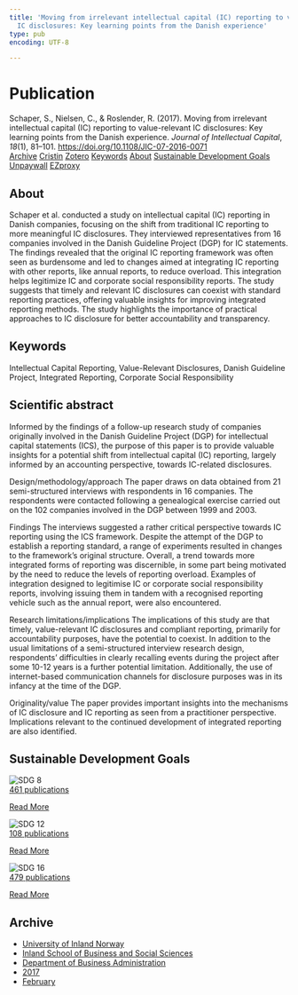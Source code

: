```yaml
---
title: 'Moving from irrelevant intellectual capital (IC) reporting to value-relevant
  IC disclosures: Key learning points from the Danish experience'
type: pub
encoding: UTF-8

---
```

<h1>Publication</h1>
<article id="csl-bib-container-DJKY2PIJ" class="csl-bib-container">
  <div class="csl-bib-body"> <div class="csl-entry">Schaper, S., Nielsen, C., &#38; Roslender, R. (2017). Moving from irrelevant intellectual capital (IC) reporting to value-relevant IC disclosures: Key learning points from the Danish experience. <i>Journal of Intellectual Capital</i>, <i>18</i>(1), 81–101. <a href="https://doi.org/10.1108/JIC-07-2016-0071">https://doi.org/10.1108/JIC-07-2016-0071</a></div> </div>
  <div class="csl-bib-buttons">
    <a href="#taxonomy-article-DJKY2PIJ" alt="archive" class="csl-bib-button">Archive</a>
    <a href="https://app.cristin.no/results/show.jsf?id=1446126" alt="Cristin" class="csl-bib-button">Cristin</a>
    <a href="http://zotero.org/groups/5881554/items/DJKY2PIJ" alt="Zotero" class="csl-bib-button">Zotero</a>
    <a href="#keywords-article-DJKY2PIJ" alt="keywords" class="csl-bib-button">Keywords</a>
    <a href="#about-article-DJKY2PIJ" alt="about_pub" class="csl-bib-button">About</a>
    <a href="#sdg-article-DJKY2PIJ" alt="sdg" class="csl-bib-button">Sustainable Development Goals</a>
    <a href="https://discovery.dundee.ac.uk/files/10108446/JICpaper.pdf" alt="Unpaywall" class="csl-bib-button">Unpaywall</a>
    <a href="https://discovery.dundee.ac.uk/files/10108446/JICpaper.pdf" alt="EZproxy" class="csl-bib-button">EZproxy</a>
  </div>
  <div id="csl-bib-meta-container-DJKY2PIJ"></div>
</article>
<div id="csl-bib-meta-DJKY2PIJ" class="csl-bib-meta">
  <article id="about-article-DJKY2PIJ" class="about_pub-article">
    <h1>About</h1>
    Schaper et al. conducted a study on intellectual capital (IC) reporting in Danish companies, focusing on the shift from traditional IC reporting to more meaningful IC disclosures. They interviewed representatives from 16 companies involved in the Danish Guideline Project (DGP) for IC statements. The findings revealed that the original IC reporting framework was often seen as burdensome and led to changes aimed at integrating IC reporting with other reports, like annual reports, to reduce overload. This integration helps legitimize IC and corporate social responsibility reports. The study suggests that timely and relevant IC disclosures can coexist with standard reporting practices, offering valuable insights for improving integrated reporting methods. The study highlights the importance of practical approaches to IC disclosure for better accountability and transparency.
  </article>
  <article id="keywords-article-DJKY2PIJ" class="keywords-article">
    <h1>Keywords</h1>
    Intellectual Capital Reporting, Value-Relevant Disclosures, Danish Guideline Project, Integrated Reporting, Corporate Social Responsibility
  </article>
  <article id="abstract-article-DJKY2PIJ" class="abstract-article">
    <h1>Scientific abstract</h1>
    Informed by the findings of a follow-up research study of companies originally involved in the Danish Guideline Project (DGP) for intellectual capital statements (ICS), the purpose of this paper is to provide valuable insights for a potential shift from intellectual capital (IC) reporting, largely informed by an accounting perspective, towards IC-related disclosures. 
 
Design/methodology/approach 
The paper draws on data obtained from 21 semi-structured interviews with respondents in 16 companies. The respondents were contacted following a genealogical exercise carried out on the 102 companies involved in the DGP between 1999 and 2003. 
 
Findings 
The interviews suggested a rather critical perspective towards IC reporting using the ICS framework. Despite the attempt of the DGP to establish a reporting standard, a range of experiments resulted in changes to the framework’s original structure. Overall, a trend towards more integrated forms of reporting was discernible, in some part being motivated by the need to reduce the levels of reporting overload. Examples of integration designed to legitimise IC or corporate social responsibility reports, involving issuing them in tandem with a recognised reporting vehicle such as the annual report, were also encountered. 
 
Research limitations/implications 
The implications of this study are that timely, value-relevant IC disclosures and compliant reporting, primarily for accountability purposes, have the potential to coexist. In addition to the usual limitations of a semi-structured interview research design, respondents’ difficulties in clearly recalling events during the project after some 10-12 years is a further potential limitation. Additionally, the use of internet-based communication channels for disclosure purposes was in its infancy at the time of the DGP. 
 
Originality/value 
The paper provides important insights into the mechanisms of IC disclosure and IC reporting as seen from a practitioner perspective. Implications relevant to the continued development of integrated reporting are also identified.
  </article>
  <article id="sdg-article-DJKY2PIJ" class="sdg-article">
    <h1>Sustainable Development Goals</h1>
    <div class="sdg-container"><div id="sdg8" class="sdg">
        <img src="{{< params subfolder >}}images/sdg/sdg08_en.png" class="image" alt="SDG 8">
        <div class="sdg-overlay">
          <a href="{{< params subfolder >}}en/archive/?sdg=8#archive" class="sdg-publication-count"><span>461</span> publications</a>
          <p><a href="https://sdgs.un.org/goals/goal8" class="sdg-read-more">Read More</a></p>
        </div>
      </div> <div id="sdg12" class="sdg">
        <img src="{{< params subfolder >}}images/sdg/sdg12_en.png" class="image" alt="SDG 12">
        <div class="sdg-overlay">
          <a href="{{< params subfolder >}}en/archive/?sdg=12#archive" class="sdg-publication-count"><span>108</span> publications</a>
          <p><a href="https://sdgs.un.org/goals/goal12" class="sdg-read-more">Read More</a></p>
        </div>
      </div> <div id="sdg16" class="sdg">
        <img src="{{< params subfolder >}}images/sdg/sdg16_en.png" class="image" alt="SDG 16">
        <div class="sdg-overlay">
          <a href="{{< params subfolder >}}en/archive/?sdg=16#archive" class="sdg-publication-count"><span>479</span> publications</a>
          <p><a href="https://sdgs.un.org/goals/goal16" class="sdg-read-more">Read More</a></p>
        </div>
      </div></div>
  </article>
  <article id="taxonomy-article-DJKY2PIJ" class="taxonomy-article">
    <h1>Archive</h1>
    <ul>
      <li><a href="{{< params subfolder >}}en/archive/?key=3DCRN523">University of Inland Norway</a></li>
      <li><a href="{{< params subfolder >}}en/archive/?key=DU8Q9LN9">Inland School of Business and Social Sciences</a></li>
      <li><a href="{{< params subfolder >}}en/archive/?key=3IQA89I8">Department of Business Administration</a></li>
      <li><a href="{{< params subfolder >}}en/archive/?key=XK3XPH22">2017</a></li>
      <li><a href="{{< params subfolder >}}en/archive/?key=NDLX54CV">February</a></li>
    </ul>
  </article>
</div>
